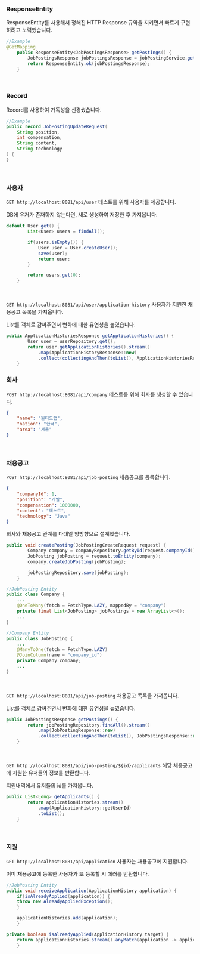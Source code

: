 ### ResponseEntity
ResponseEntity를 사용해서 정해진 HTTP Response 규약을 지키면서 빠르게 구현하려고 노력했습니다.
```java
//Example
@GetMapping
    public ResponseEntity<JobPostingsResponse> getPostings() {
        JobPostingsResponse jobPostingsResponse = jobPostingService.getPostings();
        return ResponseEntity.ok(jobPostingsResponse);
    }
```

<br>

### Record
Record를 사용하여 가독성을 신경썼습니다.
```java
//Example
public record JobPostingUpdateRequest(
    String position,
    int compensation,
    String content,
    String technology
) {
}
```

<br>

### 사용자
```GET http://localhost:8081/api/user``` 테스트를 위해 사용자를 제공합니다.

DB에 유저가 존재하지 않는다면, 새로 생성하여 저장한 후 가져옵니다.
```java
default User get() {
        List<User> users = findAll();

        if(users.isEmpty()) {
            User user = User.createUser();
            save(user);
            return user;
        }

        return users.get(0);
    }
```

<br>

```GET http://localhost:8081/api/user/application-history``` 사용자가 지원한 채용공고 목록을 가져옵니다.

List를 객체로 감싸주면서 변화에 대한 유연성을 높였습니다.
```java
public ApplicationHistoriesResponse getApplicationHistories() {
        User user = userRepository.get();
        return user.getApplicationHistories().stream()
            .map(ApplicationHistoryResponse::new)
            .collect(collectingAndThen(toList(), ApplicationHistoriesResponse::new));
    }
```


### 회사
```POST http://localhost:8081/api/company``` 테스트를 위해 회사를 생성할 수 있습니다.
```json
{
    "name": "원티드랩",
    "nation": "한국",
    "area": "서울"
}
```

<br>

### 채용공고
```POST http://localhost:8081/api/job-posting``` 채용공고를 등록합니다.
```json
{
    "companyId": 1,
    "position": "개발",
    "compensation": 1000000,
    "content": "테스트",
    "technology": "Java"
}
```

회사와 채용공고 관계를 다대일 양방향으로 설계했습니다.
```java
public void createPosting(JobPostingCreateRequest request) {
        Company company = companyRepository.getById(request.companyId());
        JobPosting jobPosting = request.toEntity(company);
        company.createJobPosting(jobPosting);

        jobPostingRepository.save(jobPosting);
    }
```

```java
//JobPosting Entity
public class Company {
    ...
    @OneToMany(fetch = FetchType.LAZY, mappedBy = "company")
    private final List<JobPosting> jobPostings = new ArrayList<>();
    ...
}
```

```java
//Company Entity
public class JobPosting {
    ...
    @ManyToOne(fetch = FetchType.LAZY)
    @JoinColumn(name = "company_id")
    private Company company;
    ...
}
```

<br>

```GET http://localhost:8081/api/job-posting``` 채용공고 목록을 가져옵니다.

List를 객체로 감싸주면서 변화에 대한 유연성을 높였습니다.
```java
public JobPostingsResponse getPostings() {
        return jobPostingRepository.findAll().stream()
            .map(JobPostingResponse::new)
            .collect(collectingAndThen(toList(), JobPostingsResponse::new));
    }
```

<br>

```GET http://localhost:8081/api/job-posting/${id}/applicants``` 해당 채용공고에 지원한 유저들의 정보를 반환합니다.

지원내역에서 유저들의 id를 가져옵니다.
```java
public List<Long> getApplicants() {
        return applicationHistories.stream()
            .map(ApplicationHistory::getUserId)
            .toList();
    }
```

<br>

### 지원
```GET http://localhost:8081/api/application``` 사용자는 채용공고에 지원합니다.

이미 채용공고에 등록한 사용자가 또 등록할 시 에러를 반환합니다.
```java
//JobPosting Entity
public void receiveApplication(ApplicationHistory application) {
    if(isAlreadyApplied(application)) {
    throw new AlreadyAppliedException();
    }

    applicationHistories.add(application);
    }

private boolean isAlreadyApplied(ApplicationHistory target) {
    return applicationHistories.stream().anyMatch(application -> application.getId().equals(target.getId()));
    }
```